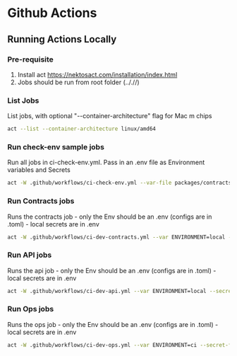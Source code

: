 # Github Actions

## Running Actions Locally

### Pre-requisite
1. Install act https://nektosact.com/installation/index.html
2. Jobs should be run from root folder (.././/)

### List Jobs
List jobs, with optional "--container-architecture" flag for Mac m chips
```bash
act --list --container-architecture linux/amd64
```

### Run check-env sample jobs
Run all jobs in ci-check-env.yml.  Pass in an .env file as Environment variables and Secrets
```bash
act -W .github/workflows/ci-check-env.yml --var-file packages/contracts/.env --secret-file packages/contracts/.secret --container-architecture linux/amd64
```

### Run Contracts jobs
Runs the contracts job - only the Env should be an .env (configs are in .toml) - local secrets are in .env
```bash
act -W .github/workflows/ci-dev-contracts.yml --var ENVIRONMENT=local --secret-file packages/contracts/.env --container-architecture linux/amd64
```

### Run API jobs
Runs the api job - only the Env should be an .env (configs are in .toml) - local secrets are in .env
```bash
act -W .github/workflows/ci-dev-api.yml --var ENVIRONMENT=local --secret-file packages/api/.env --container-architecture linux/amd64
```

### Run Ops jobs
Runs the ops job - only the Env should be an .env (configs are in .toml) - local secrets are in .env
```bash
act -W .github/workflows/ci-dev-ops.yml --var ENVIRONMENT=ci --secret-file packages/ops/.env --container-architecture linux/amd64
```
